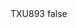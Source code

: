 <?xml version="1.0" encoding="UTF-8"?>
<CustomMetadata xmlns="http://soap.sforce.com/2006/04/metadata">
    <label>TXU893</label>
    <protected>false</protected>
</CustomMetadata>
